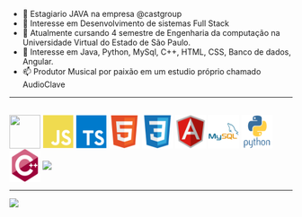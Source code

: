 - 👋 Estagiario JAVA na empresa @castgroup
- 👀 Interesse em Desenvolvimento de sistemas Full Stack
- 🌱 Atualmente cursando 4 semestre de Engenharia da computação na Universidade Virtual do Estado de São Paulo.
- 💞️ Interesse em Java, Python, MySql, C++, HTML, CSS, Banco de dados, Angular.
- 📫 Produtor Musical por paixão em um estudio próprio chamado AudioClave

<hr>
<div style="display: inline_block"><br>
  <img align="center" height="60" width="55" src="https://cdn.jsdelivr.net/gh/devicons/devicon/icons/java/java-original.svg" />
  <img align="center" height="60" width="55" src="https://raw.githubusercontent.com/devicons/devicon/master/icons/javascript/javascript-plain.svg">
  <img align="center" height="60" width="55" src="https://raw.githubusercontent.com/devicons/devicon/master/icons/typescript/typescript-plain.svg">
  <img align="center" height="60" width="55" src="https://raw.githubusercontent.com/devicons/devicon/master/icons/html5/html5-original.svg">
  <img align="center" height="60" width="55" src="https://raw.githubusercontent.com/devicons/devicon/master/icons/css3/css3-original.svg">
  <img align="center" height="60" width="55" src="https://github.com/devicons/devicon/blob/master/icons/angularjs/angularjs-original.svg">
  <img align="center" height="60" width="55" src="https://github.com/devicons/devicon/blob/master/icons/mysql/mysql-original-wordmark.svg">
  <img align="center" height="60" width="55" src="https://github.com/devicons/devicon/blob/master/icons/python/python-original-wordmark.svg">
  <img align="center" height="60" width="55" src="https://github.com/devicons/devicon/blob/master/icons/cplusplus/cplusplus-original.svg">
  <img align="center" height="120" src="https://giffiles.alphacoders.com/209/209661.gif">
</div>
<hr>
  <img width="600" src="https://github-readme-stats.vercel.app/api/top-langs/?username=TonnyJames&layout=compact&langs_count=7&theme=dracula"/>
</div>
